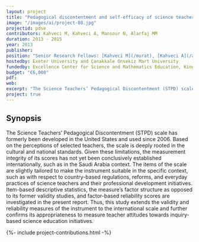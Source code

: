 ```yaml
---
layout: project
title: "Pedagogical discontentment and self-efficacy of science teachers"
image: "/images/ai/project-08.jpg"
projectid: pdse
contributors: Kahveci M, Kahveci A, Mansour N, Alarfaj MM
duration: 2013 - 2015
year: 2013
publisher:
position: "Senior Research Fellows: [Kahveci M](/murat), [Kahveci A](/ajda), [Mansour N](/nasser), [Alarfaj MM](/maher)"
hostedby: Exeter University and Çanakkale Onsekiz Mart University
fundedby: Excellence Center for Science and Mathematics Education, King Saud University
budget: "€6,000"
pdf:
web:
excerpt: "The Science Teachers’ Pedagogical Discontentment (STPD) scale has formerly been developed in the United States and used since 2006. Based on the perceptions of selected teachers, the scale is deeply rooted in the cultural and national standards."
project: true
---
```


## Synopsis

The Science Teachers’ Pedagogical Discontentment (STPD) scale has formerly been developed in the United States and used since 2006. Based on the perceptions of selected teachers, the scale is deeply rooted in the cultural and national standards. Given these limitations, the measurement integrity of its scores has not yet been conclusively established internationally, such as in the Saudi Arabia context. The items of the scale are slightly tailored to make the instrument suitable in the specific context, such as with respect to country-based regulations, reforms, and everyday practices of science teachers and their professional development initiatives. Item-based descriptive statistics, the measure’s factor structure as opposed to its former validity studies, and factor-based reliability scores are investigated in the present report. Thus, this study extends the validity and reliability measures of the instrument to the international scale and further confirms its appropriateness to measure teacher attitudes towards inquiry-based science education initiatives.

{%- include project-contributions.html -%}